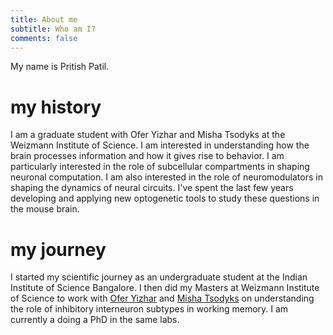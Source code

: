 ```yaml
---
title: About me
subtitle: Who am I?
comments: false
---
```


My name is Pritish Patil. 


# my history

I am a graduate student with Ofer Yizhar and Misha Tsodyks at the Weizmann Institute of Science. I am interested in understanding how the brain processes information and how it gives rise to behavior. I am particularly interested in the role of subcellular compartments in shaping neuronal computation. I am also interested in the role of neuromodulators in shaping the dynamics of neural circuits. I've spent the last few years developing and applying new optogenetic tools to study these questions in the mouse brain.

# my journey

I started my scientific journey as an undergraduate student at the Indian Institute of Science Bangalore. I then did my Masters at Weizmann Institute of Science to work with [Ofer Yizhar](https://www.weizmann.ac.il/brain-sciences/labs/yizhar/) and [Misha Tsodyks](https://www.weizmann.ac.il/brain-sciences/labs/tsodyks/home) on understanding the role of inhibitory interneuron subtypes in working memory. I am currently a doing a PhD in the same labs.